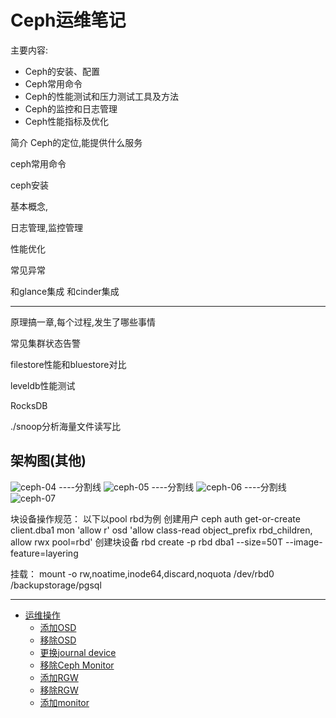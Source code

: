 
# Ceph运维笔记
主要内容:

* Ceph的安装、配置
* Ceph常用命令
* Ceph的性能测试和压力测试工具及方法
* Ceph的监控和日志管理
* Ceph性能指标及优化


简介
Ceph的定位,能提供什么服务


ceph常用命令




ceph安装


基本概念,



日志管理,监控管理


性能优化


常见异常


和glance集成
和cinder集成




----
原理搞一章,每个过程,发生了哪些事情

常见集群状态告警



filestore性能和bluestore对比


leveldb性能测试

RocksDB


./snoop分析海量文件读写比


## 架构图(其他)
![ceph-04](resources/ceph-arch-04.png)
----分割线
![ceph-05](resources/ceph-arch-05.png)
----分割线
![ceph-06](resources/ceph-arch-06.png)
----分割线
![ceph-07](resources/ceph-arch-07.png)






块设备操作规范：
以下以pool rbd为例
创建用户
ceph auth get-or-create client.dba1 mon 'allow r' osd 'allow class-read object_prefix rbd_children, allow rwx pool=rbd'
创建块设备
rbd create -p rbd dba1 --size=50T --image-feature=layering

挂载：
mount -o rw,noatime,inode64,discard,noquota /dev/rbd0 /backupstorage/pgsql




-----
* [运维操作](chapters/ops/ceph-ops.md)
    * [添加OSD](chapters/ops/ceph-ops-add-osd.md)
    * [移除OSD](chapters/ops/ceph-ops-remove-osd.md)
    * [更换journal device](chapters/ops/ceph-ops-replace-journal-device.md)
    * [移除Ceph Monitor](chapters/ops/ceph-ops-remove-monitor.md)
    * [添加RGW](chapters/ops/ceph-ops-add-rgw.md)
    * [移除RGW](chapters/ops/ceph-ops-remove-rgw.md)
    * [添加monitor](chapters/ops/ceph-ops-add-monitor.md)











